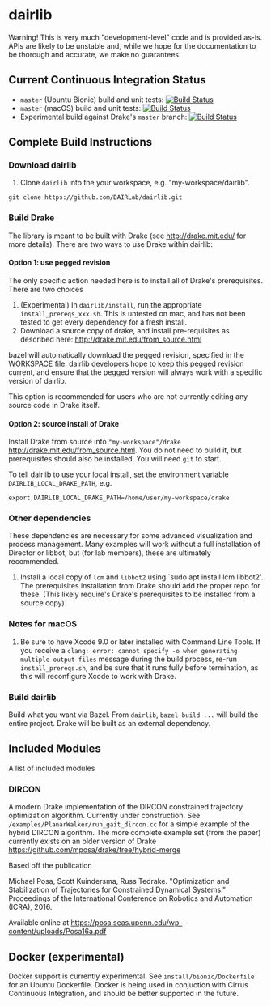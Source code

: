 # dairlib
Warning! This is very much "development-level" code and is provided as-is. APIs are likely to be unstable and, while we hope for the documentation to be thorough and accurate, we make no guarantees.

## Current Continuous Integration Status
* `master` (Ubuntu Bionic) build and unit tests: [![Build Status](https://api.cirrus-ci.com/github/DAIRLab/dairlib.svg?task=build&script=test)](https://cirrus-ci.com/github/DAIRLab/dairlib)
* `master` (macOS) build and unit tests: [![Build Status](https://api.cirrus-ci.com/github/DAIRLab/dairlib.svg?task=osx_build&script=test)](https://cirrus-ci.com/github/DAIRLab/dairlib)
* Experimental build against Drake's `master` branch: [![Build Status](https://api.cirrus-ci.com/github/DAIRLab/dairlib.svg?task=drake_master_build&script=test)](https://cirrus-ci.com/github/DAIRLab/dairlib)

## Complete Build Instructions
### Download dairlib
1. Clone `dairlib` into the your workspace, e.g. "my-workspace/dairlib".
```
git clone https://github.com/DAIRLab/dairlib.git
```

### Build Drake
The library is meant to be built with Drake (see http://drake.mit.edu/ for more details). There are two ways to use Drake within dairlib:
#### Option 1: use pegged revision
The only specific action needed here is to install all of Drake's prerequisites. There are two choices
1. (Experimental) In `dairlib/install`, run the appropriate `install_prereqs_xxx.sh`. This is untested on mac, and has not been tested to get every dependency for a fresh install.
2. Download a source copy of drake, and install pre-requisites as described here: http://drake.mit.edu/from_source.html

bazel will automatically download the pegged revision, specified in the WORKSPACE file. dairlib developers hope to keep this pegged revision current, and ensure that the pegged version will always work with a specific version of dairlib.

This option is recommended for users who are not currently editing any source code in Drake itself. 
#### Option 2: source install of Drake
Install Drake from source into `"my-workspace"/drake` http://drake.mit.edu/from_source.html. You do not need to build it, but prerequisites should also be installed. You will need `git` to start.

To tell dairlib to use your local install, set the environment variable `DAIRLIB_LOCAL_DRAKE_PATH`, e.g.
```
export DAIRLIB_LOCAL_DRAKE_PATH=/home/user/my-workspace/drake
```

### Other dependencies
These dependencies are necessary for some advanced visualization and process management. Many examples will work without a full installation of Director or libbot, but (for lab members), these are ultimately recommended. 
1. Install a local copy of `lcm` and `libbot2` using `sudo apt install lcm libbot2'. The prerequisites installation from Drake should add the proper repo for these. (This likely require's Drake's prerequisites to be installed from a source copy).

### Notes for macOS

1. Be sure to have Xcode 9.0 or later installed with Command Line Tools. If you receive a `clang: error: cannot specify -o when generating multiple output files` message during the build process, re-run `install_prereqs.sh`, and be sure that it runs fully before termination, as this will reconfigure Xcode to work with Drake.

### Build dairlib
Build what you want via Bazel. From `dairlib`, `bazel build ...` will build the entire project. Drake will be built as an external dependency.

## Included Modules
A list of included modules

### DIRCON
A modern Drake implementation of the DIRCON constrained trajectory optimization algorithm. Currently under construction. See `/examples/PlanarWalker/run_gait_dircon.cc` for a simple example of the hybrid DIRCON algorithm. The more complete example set (from the paper) currently exists on an older version of Drake https://github.com/mposa/drake/tree/hybrid-merge

Based off the publication

Michael Posa, Scott Kuindersma, Russ Tedrake. "Optimization and Stabilization of Trajectories for Constrained Dynamical Systems." Proceedings of the International Conference on Robotics and Automation (ICRA), 2016. 

Available online at https://posa.seas.upenn.edu/wp-content/uploads/Posa16a.pdf

## Docker (experimental)
Docker support is currently experimental. See `install/bionic/Dockerfile` for an Ubuntu Dockerfile. Docker is being used in conjuction with Cirrus Continuous Integration, and should be better supported in the future.
